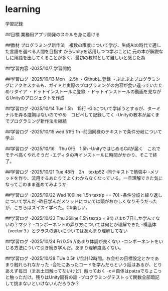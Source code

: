 # learning
学習記録

##目標
業務用アプリ開発のスキルを身に着ける

##教材
プログラミング新作法　複数の限度について学び、生成AIの時代で適した言語を選べる人間を目指す
からUnityを活用しつつ学ぶことに
元の本が解説なしに用語を出してくることが多く、最初の教材として難しいと感じた為


##学習内容
-2025/10/7 学習開始

##学習ログ
-2025/10/13 Mon　2.5h
・Githubに登録
・ぷよぷよプログラミングにアクセスするも、ガイドと実際のプログラミングの内容が食い違っていたためリタイア
・ドットインストールに登録
・ドットインストールの動画を見ながらUnityのプロジェクトを作成

##学習ログ
-2025/10/14 Tue 1.5h　15行
-Gitについて学ぼうとするが、ターミナルを弄る度胸はないのでやめ　コピペして記録してく
-Unityの教本が届くまでプログラミング新作法を継続

##学習ログ
-2025/10/15 wed 51行 1h
-前回同様のテキストで条件分岐について学ぶ

##学習ログ
-2025/10/16　Thu 0行　1.5h
-UnityではじめるC#が届く　これでモチベ高くやれそうだ
-エディタの再インストールに時間がかかり、そこで終了。

##学習ログ
-2025/10/21 Tue 48行　2h　textp52
-同テキストで勉強中
-メソッドを作り、流用するあたりでよくわからなくなっている。一旦理解できた気になってこのまま進めてみようか

##学習ログ
-2025/10/22 Wed 100line 1.5h text(p == 70)
-条件分岐と繰り返しについて学んだ
-昨日学んだメソッドについては頭がおかしくなりそうだったが、こちらはスイスイ学べた。C#楽しい。

##学習ログ
-2025/10/23 Thu 26line 1.5h text(p = 94) //まだ7日しか学んでないの？マジ？
-コンポーネントの弄り方については何とか理解できた
-構造体（vector３）とクラスの違いについてはあんまり理解してない

##学習ログ
-2025/10/24 Fri 0.5h //あまり体調が良くない
-コンポーネントをいじる方法について引き続き学んだ。あまり理解度高くない。

##学習ログ
-2025/10/28 TUe 0.5h //合計12時間。お会社の目標設定とかであまり触れられなかった
-会社にあったコードを学んだらという話はあるが、とりあえず毎日（まあ土日触ってないけど）触っておく
-c＃自体はpaizaでちょこっと触っただけ。残りはUnity固有の話
-プログラミングテストって関数全部暗記して挑まないといけないんだろうか？
